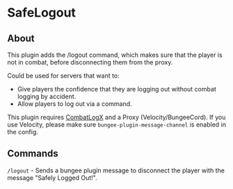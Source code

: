 # SafeLogout

## About

This plugin adds the /logout command, which makes sure that the player is not in combat, before disconnecting them from the proxy.

Could be used for servers that want to:

- Give players the confidence that they are logging out without combat logging by accident.
- Allow players to log out via a command.

This plugin requires [CombatLogX](https://www.spigotmc.org/resources/combatlogx.31689/) and a Proxy (Velocity/BungeeCord). If you use Velocity, please make sure `bungee-plugin-message-channel` is enabled in the config.


## Commands

`/logout` - Sends a bungee plugin message to disconnect the player with the message "Safely Logged Out!".
